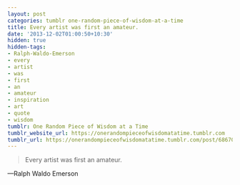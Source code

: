 ```yaml
---
layout: post
categories: tumblr one-random-piece-of-wisdom-at-a-time
title: Every artist was first an amateur.
date: '2013-12-02T01:00:50+10:30'
hidden: true
hidden-tags:
- Ralph-Waldo-Emerson
- every
- artist
- was
- first
- an
- amateur
- inspiration
- art
- quote
- wisdom
tumblr: One Random Piece of Wisdom at a Time
tumblr_website_url: https://onerandompieceofwisdomatatime.tumblr.com
tumblr_url: https://onerandompieceofwisdomatatime.tumblr.com/post/68670019890/every-artist-was-first-an-amateur
---
```

> Every artist was first an amateur.

—Ralph Waldo Emerson
